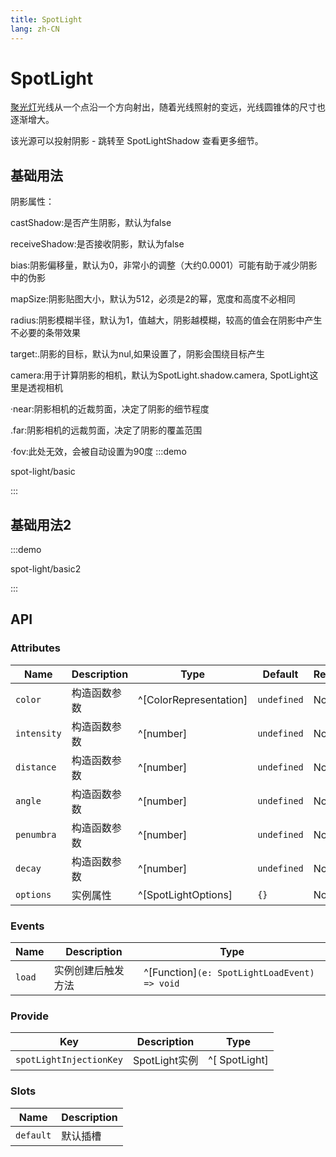 ```yaml
---
title: SpotLight
lang: zh-CN
---
```


# SpotLight

[聚光灯](https://threejs.org/docs/index.html?q=spo#api/zh/lights/SpotLight)光线从一个点沿一个方向射出，随着光线照射的变远，光线圆锥体的尺寸也逐渐增大。

该光源可以投射阴影 - 跳转至 SpotLightShadow 查看更多细节。

## 基础用法

阴影属性：

castShadow:是否产生阴影，默认为false

receiveShadow:是否接收阴影，默认为false

bias:阴影偏移量，默认为0，非常小的调整（大约0.0001）可能有助于减少阴影中的伪影

mapSize:阴影贴图大小，默认为512，必须是2的幂，宽度和高度不必相同

radius:阴影模糊半径，默认为1，值越大，阴影越模糊，较高的值会在阴影中产生不必要的条带效果

target:.阴影的目标，默认为nul,如果设置了，阴影会围绕目标产生

camera:用于计算阴影的相机，默认为SpotLight.shadow.camera,
SpotLight这里是透视相机

·near:阴影相机的近裁剪面，决定了阴影的细节程度

.far:阴影相机的远裁剪面，决定了阴影的覆盖范围

·fov:此处无效，会被自动设置为90度
:::demo

spot-light/basic

:::

## 基础用法2

:::demo

spot-light/basic2

:::

## API

### Attributes

| Name        | Description  | Type                   | Default     | Required |
| ----------- | ------------ | ---------------------- | ----------- | -------- |
| `color`     | 构造函数参数 | ^[ColorRepresentation] | `undefined` | No       |
| `intensity` | 构造函数参数 | ^[number]              | `undefined` | No       |
| `distance`  | 构造函数参数 | ^[number]              | `undefined` | No       |
| `angle`     | 构造函数参数 | ^[number]              | `undefined` | No       |
| `penumbra`  | 构造函数参数 | ^[number]              | `undefined` | No       |
| `decay`     | 构造函数参数 | ^[number]              | `undefined` | No       |
| `options`   | 实例属性     | ^[SpotLightOptions]    | `{}`        | No       |

### Events

| Name   | Description        | Type                                         |
| ------ | ------------------ | -------------------------------------------- |
| `load` | 实例创建后触发方法 | ^[Function]`(e: SpotLightLoadEvent) => void` |

### Provide

| Key                     | Description   | Type          |
| ----------------------- | ------------- | ------------- |
| `spotLightInjectionKey` | SpotLight实例 | ^[ SpotLight] |

### Slots

| Name      | Description |
| --------- | ----------- |
| `default` | 默认插槽    |

